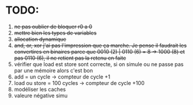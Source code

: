 # TODO:

1. ~~ne pas oublier de bloquer r0 a 0~~
2. ~~mettre bien les types de variables~~
3. ~~allocation dynamique~~
4. ~~and, or, xor j'ai pas l'impression que ça marche. Je pense il faudrait les convertires en binaires parce que 0010 (2) | 0110 (6) = 8 &rarr; 1000 (8) et pas 0110 (6), il ne retient pas la retenu en faite~~
5. vérifier que load est store sont correcte, si on simule ou ne passe pas par une mémoire alors c'est bon
6. add = un cycle &rarr; compteur de cycle +1
7. load ou store = 100 cycles &rarr; compteur de cycle +100
8. modéliser les caches 
9. valeure négative simu
